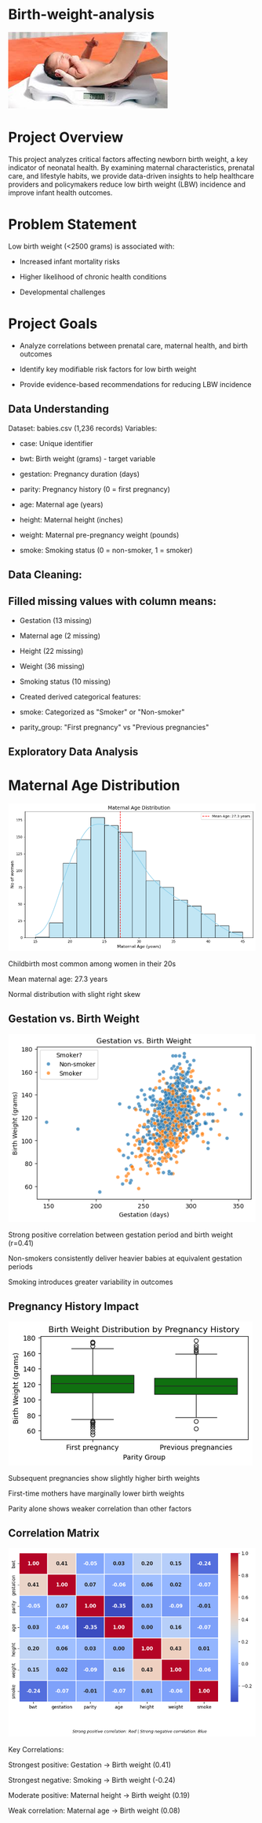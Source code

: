 # Birth-weight-analysis

![birthweight](Images/weight1.jpg)

# Project Overview
This project analyzes critical factors affecting newborn birth weight, a key indicator of neonatal health. By examining maternal characteristics, prenatal care, and lifestyle habits, we provide data-driven insights to help healthcare providers and policymakers reduce low birth weight (LBW) incidence and improve infant health outcomes.

# Problem Statement
Low birth weight (<2500 grams) is associated with:

- Increased infant mortality risks

- Higher likelihood of chronic health conditions

- Developmental challenges

# Project Goals
- Analyze correlations between prenatal care, maternal health, and birth outcomes

- Identify key modifiable risk factors for low birth weight

- Provide evidence-based recommendations for reducing LBW incidence

## Data Understanding
Dataset: babies.csv (1,236 records)
Variables:

- case: Unique identifier

- bwt: Birth weight (grams) - target variable

- gestation: Pregnancy duration (days)

- parity: Pregnancy history (0 = first pregnancy)

- age: Maternal age (years)

- height: Maternal height (inches)

- weight: Maternal pre-pregnancy weight (pounds)

- smoke: Smoking status (0 = non-smoker, 1 = smoker)

## Data Cleaning:

## Filled missing values with column means:

- Gestation (13 missing)

- Maternal age (2 missing)

- Height (22 missing)

- Weight (36 missing)

- Smoking status (10 missing)

- Created derived categorical features:

- smoke: Categorized as "Smoker" or "Non-smoker"

- parity_group: "First pregnancy" vs "Previous pregnancies"

## Exploratory Data Analysis
# Maternal Age Distribution

![alt text](<maternal age distribution.png>)

Childbirth most common among women in their 20s

Mean maternal age: 27.3 years

Normal distribution with slight right skew

## Gestation vs. Birth Weight
![gestation](<gestation period vs weight.png>)

Strong positive correlation between gestation period and birth weight (r=0.41)

Non-smokers consistently deliver heavier babies at equivalent gestation periods

Smoking introduces greater variability in outcomes

## Pregnancy History Impact
![pregnancy history](<birth weight by pregnancy history.png>)

Subsequent pregnancies show slightly higher birth weights

First-time mothers have marginally lower birth weights

Parity alone shows weaker correlation than other factors

## Correlation Matrix
![matrix](corellation.png)

Key Correlations:

Strongest positive: Gestation → Birth weight (0.41)

Strongest negative: Smoking → Birth weight (-0.24)

Moderate positive: Maternal height → Birth weight (0.19)

Weak correlation: Maternal age → Birth weight (0.08)
